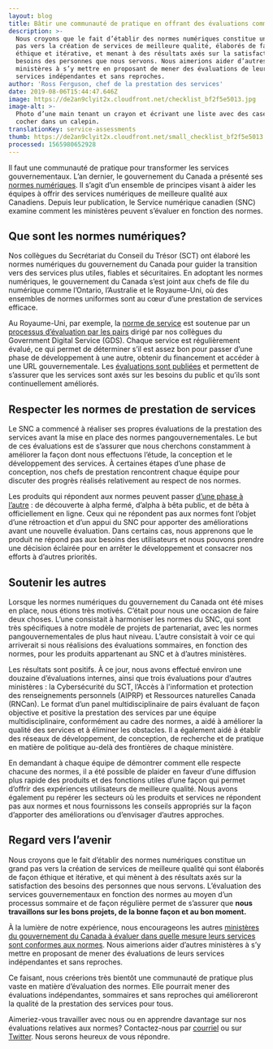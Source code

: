 ```yaml
---
layout: blog
title: Bâtir une communauté de pratique en offrant des évaluations comme service
description: >-
  Nous croyons que le fait d’établir des normes numériques constitue un grand
  pas vers la création de services de meilleure qualité, élaborés de façon
  éthique et itérative, et menant à des résultats axés sur la satisfaction des
  besoins des personnes que nous servons. Nous aimerions aider d’autres
  ministères à s’y mettre en proposant de mener des évaluations de leurs
  services indépendantes et sans reproches.
author: 'Ross Ferguson, chef de la prestation des services'
date: 2019-08-06T15:44:47.646Z
image: https://de2an9clyit2x.cloudfront.net/checklist_bf2f5e5013.jpg
image-alt: >-
  Photo d’une main tenant un crayon et écrivant une liste avec des cases à
  cocher dans un calepin.
translationKey: service-assessments
thumb: https://de2an9clyit2x.cloudfront.net/small_checklist_bf2f5e5013.jpg
processed: 1565980652928
---
```

Il faut une communauté de pratique pour transformer les services gouvernementaux. L’an dernier, le gouvernement du Canada a présenté ses [normes numériques](https://www.canada.ca/fr/gouvernement/systeme/gouvernement-numerique/normes-numeriques-gouvernement-canada.html). Il s’agit d’un ensemble de principes visant à aider les équipes à offrir des services numériques de meilleure qualité aux Canadiens. Depuis leur publication, le Service numérique canadien (SNC) examine comment les ministères peuvent s’évaluer en fonction des normes.

## Que sont les normes numériques?
Nos collègues du Secrétariat du Conseil du Trésor (SCT) ont élaboré les normes numériques du gouvernement du Canada pour guider la transition vers des services plus utiles, fiables et sécuritaires. En adoptant les normes numériques, le gouvernement du Canada s’est joint aux chefs de file du numérique comme l’Ontario, l’Australie et le Royaume-Uni, où des ensembles de normes uniformes sont au cœur d’une prestation de services efficace.

Au Royaume-Uni, par exemple, la [norme de service](https://www.gov.uk/service-manual/service-standard) est soutenue par un [processus d’évaluation par les pairs](https://www.gov.uk/service-manual/service-assessments) dirigé par nos collègues du Government Digital Service (GDS). Chaque service est régulièrement évalué, ce qui permet de déterminer s’il est assez bon pour passer d’une phase de développement à une autre, obtenir du financement et accéder à une URL gouvernementale. Les [évaluations sont publiées](https://www.gov.uk/service-standard-reports) et permettent de s’assurer que les services sont axés sur les besoins du public et qu’ils sont continuellement améliorés.

## Respecter les normes de prestation de services
Le SNC a commencé à réaliser ses propres évaluations de la prestation des services avant la mise en place des normes pangouvernementales. Le but de ces évaluations est de s’assurer que nous cherchons constamment à améliorer la façon dont nous effectuons l’étude, la conception et le développement des services. À certaines étapes d’une phase de conception, nos chefs de prestation rencontrent chaque équipe pour discuter des progrès réalisés relativement au respect de nos normes.

Les produits qui répondent aux normes peuvent passer [d’une phase à l’autre](https://numerique.canada.ca/2018/11/29/de-la-conception-dabord-aux-utilisateurs-dabord/#les-détails) : de découverte à alpha fermé, d’alpha à bêta public, et de bêta à officiellement en ligne. Ceux qui ne répondent pas aux normes font l’objet d’une rétroaction et d’un appui du SNC pour apporter des améliorations avant une nouvelle évaluation. Dans certains cas, nous apprenons que le produit ne répond pas aux besoins des utilisateurs et nous pouvons prendre une décision éclairée pour en arrêter le développement et consacrer nos efforts à d’autres priorités.

## Soutenir les autres
Lorsque les normes numériques du gouvernement du Canada ont été mises en place, nous étions très motivés. C’était pour nous une occasion de faire deux choses. L’une consistait à harmoniser les normes du SNC, qui sont très spécifiques à notre modèle de projets de partenariat, avec les normes pangouvernementales de plus haut niveau. L’autre consistait à voir ce qui arriverait si nous réalisions des évaluations sommaires, en fonction des normes, pour les produits appartenant au SNC et à d’autres ministères. 

Les résultats sont positifs. À ce jour, nous avons effectué environ une douzaine d’évaluations internes, ainsi que trois évaluations pour d’autres ministères : la Cybersécurité du SCT, l’Accès à l'information et protection des renseignements personnels (AIPRP) et Ressources naturelles Canada (RNCan). Le format d’un panel multidisciplinaire de pairs évaluant de façon objective et positive la prestation des services par une équipe multidisciplinaire, conformément au cadre des normes, a aidé à améliorer la qualité des services et à éliminer les obstacles. Il a également aidé à établir des réseaux de développement, de conception, de recherche et de pratique en matière de politique au-delà des frontières de chaque ministère.

En demandant à chaque équipe de démontrer comment elle respecte chacune des normes, il a été possible de plaider en faveur d’une diffusion plus rapide des produits et des fonctions utiles d’une façon qui permet d’offrir des expériences utilisateurs de meilleure qualité. Nous avons également pu repérer les secteurs où les produits et services ne répondent pas aux normes et nous fournissons les conseils appropriés sur la façon d’apporter des améliorations ou d’envisager d’autres approches. 
	 
## Regard vers l’avenir
Nous croyons que le fait d’établir des normes numériques constitue un grand pas vers la création de services de meilleure qualité qui sont élaborés de façon éthique et itérative, et qui mènent à des résultats axés sur la satisfaction des besoins des personnes que nous servons. L’évaluation des services gouvernementaux en fonction des normes au moyen d’un processus sommaire et de façon régulière permet de s’assurer que **nous travaillons sur les bons projets, de la bonne façon et au bon moment.**

À la lumière de notre expérience, nous encourageons les autres [ministères du gouvernement du Canada à évaluer dans quelle mesure leurs services sont conformes aux normes](https://numerique.canada.ca/feuille-de-route-2025/). Nous aimerions aider d’autres ministères à s’y mettre en proposant de mener des évaluations de leurs services indépendantes et sans reproches. 

Ce faisant, nous créerions très bientôt une communauté de pratique plus vaste en matière d’évaluation des normes. Elle pourrait mener des évaluations indépendantes, sommaires et sans reproches qui amélioreront la qualité de la prestation des services pour tous.

Aimeriez-vous travailler avec nous ou en apprendre davantage sur nos évaluations relatives aux normes? Contactez-nous par [courriel](mailto:cds-snc@tbs-sct.gc.ca) ou sur [Twitter](https://twitter.com/SNC_GC). Nous serons heureux de vous répondre.

